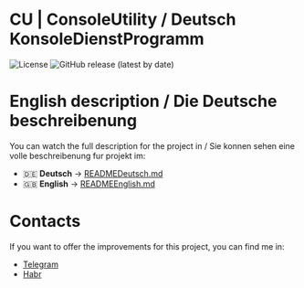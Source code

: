 # CU | ConsoleUtility / Deutsch KonsoleDienstProgramm 

![License](https://img.shields.io/github/license/Frolotey1/CU-ConsoleUtility) ![GitHub release (latest by date)](https://img.shields.io/github/v/release/Frolotey1/CU-ConsoleUtility)

# English description / Die Deutsche beschreibenung
You can watch the full description for the project in / Sie konnen sehen eine volle beschreibenung fur projekt im: 

- 🇩🇪 **Deutsch** → [READMEDeutsch.md](./READMEDeutsch.md)
- 🇬🇧 **English** → [READMEEnglish.md](./READMEEnglish.md)

# Contacts 
If you want to offer the improvements for this project, you can find me in: 
- [Telegram](@fr1zb3e)
- [Habr](https://habr.com/ru/users/fr1zb3e/)

